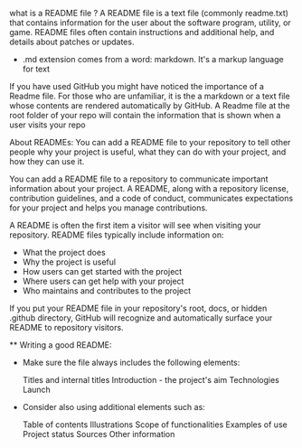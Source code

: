 what is a README file ?
A README file is a text file (commonly readme.txt) that contains information for the user 
about the software program, utility, or game. README files often contain instructions and 
additional help, and details about patches or updates.

* .md extension comes from a word: markdown. It's a markup language for text

If you have used GitHub you might have noticed the importance of a Readme file. For those who are unfamiliar, it is the a markdown or a text file whose contents are rendered automatically by GitHub. A Readme file at the root folder of your repo will contain the information that is shown when a user visits your repo

About READMEs:
You can add a README file to your repository to tell other people why your project is useful, 
what they can do with your project, and how they can use it.

You can add a README file to a repository to communicate important information about your project. 
A README, along with a repository license, contribution guidelines, and a code of conduct, 
communicates expectations for your project and helps you manage contributions.

A README is often the first item a visitor will see when visiting your repository. 
README files typically include information on:

- What the project does
- Why the project is useful
- How users can get started with the project
- Where users can get help with your project
- Who maintains and contributes to the project

If you put your README file in your repository's root, docs, or hidden .github directory, 
GitHub will recognize and automatically surface your README to repository visitors.


** Writing a good README:

* Make sure the file always includes the following elements:

    Titles and internal titles
    Introduction - the project's aim
    Technologies
    Launch
    
* Consider also using additional elements such as: 

    Table of contents
    Illustrations
    Scope of functionalities 
    Examples of use
    Project status 
    Sources
    Other information

